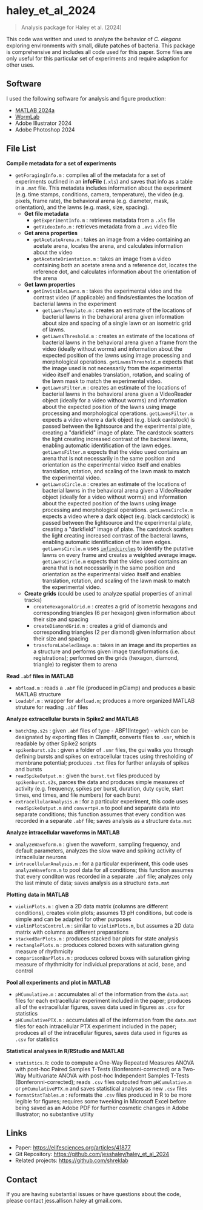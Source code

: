 # haley_et_al_2024
> Analysis package for Haley et al. (2024)

This code was written and used to analyze the behavior of *C. elegans* exploring environments with small, dilute patches of bacteria. This package is comprehensive and includes all code used for this paper. Some files are only useful for this particular set of experiments and require adaption for other uses.


## Software

I used the following software for analysis and figure production:
- [MATLAB 2024a](https://www.mathworks.com/products/matlab.html)
- [WormLab](https://www.mbfbioscience.com/products/wormlab/)
- Adobe Illustrator 2024
- Adobe Photoshop 2024


## File List

**Compile metadata for a set of experiments**
- `getForagingInfo.m` : compiles all of the metadata for a set of experiments outlined in an **infoFile** (`.xls`) and saves that info as a table in a `.mat` file. This metadata includes information about the experiment (e.g. time stamps, conditions, camera, temperature), the video (e.g. pixels, frame rate), the behavioral arena (e.g. diameter, mask, orientation), and the lawns (e.g. mask, size, spacing).
  - **Get file metadata**
    - `getExperimentInfo.m` : retrieves metadata from a `.xls` file
    - `getVideoInfo.m` : retrieves metadata from a `.avi` video file
  - **Get arena properties**
    - `getAcetateArena.m` : takes an image from a video containing an acetate arena, locates the arena, and calculates information about the video
    - `getAcetateOrientation.m` : takes an image from a video containing both an acetate arena and a reference dot, locates the reference dot, and calculates information about the orientation of the arena
  - **Get lawn properties**
    - `getInvisibleLawns.m` : takes the experimental video and the contrast video (if applicable) and finds/estiamtes the location of bacterial lawns in the experiment
      - `getLawnsTemplate.m` : creates an estimate of the locations of bacterial lawns in the behavioral arena given information about size and spacing of a single lawn or an isometric grid of lawns.
      - `getLawnsThreshold.m` : creates an estimate of the locations of bacterial lawns in the behavioral arena given a frame from the video (ideally without worms) and information about the expected position of the lawns using image processing and morphological operations. `getLawnsThreshold.m` expects that the image used is not necessarily from the experimental video itself and enables translation, rotation, and scaling of the lawn mask to match the experimental video.
      - `getLawnsFilter.m` : creates an estimate of the locations of bacterial lawns in the behavioral arena given a VideoReader object (ideally for a video without worms) and information about the expected position of the lawns using image processing and morphological operations. `getLawnsFilter.m` expects a video where a dark object (e.g. black cardstock) is passed between the lightsource and the experimental plate, creating a "darkfield" image of plate. The cardstock scatters the light creating increased contrast of the bacteral lawns, enabling automatic identification of the lawn edges. `getLawnsFilter.m` expects that the video used contains an arena that is not necessarily in the same position and orientation as the experimental video itself and enables translation, rotation, and scaling of the lawn mask to match the experimental video.
      - `getLawnsCircle.m` : creates an estimate of the locations of bacterial lawns in the behavioral arena given a VideoReader object (ideally for a video without worms) and information about the expected position of the lawns using image processing and morphological operations. `getLawnsCircle.m` expects a video where a dark object (e.g. black cardstock) is passed between the lightsource and the experimental plate, creating a "darkfield" image of plate. The cardstock scatters the light creating increased contrast of the bacteral lawns, enabling automatic identification of the lawn edges. `getLawnsCircle.m` uses [`imfindcircles`](https://www.mathworks.com/help/images/ref/imfindcircles.html?searchHighlight=imfindcircles&s_tid=srchtitle_support_results_1_imfindcircles) to  identify the putative lawns on every frame and creates a weighted average image. `getLawnsCircle.m` expects that the video used contains an arena that is not necessarily in the same position and orientation as the experimental video itself and enables translation, rotation, and scaling of the lawn mask to match the experimental video.
  - **Create grids** (could be used to analyze spatial properties of animal tracks)
    - `createHexagonalGrid.m` : creates a grid of isometric hexagons and corresponding triangles (6 per hexagon) given information about their size and spacing
    - `createDiamondGrid.m` : creates a grid of diamonds and corresponding triangles (2 per diamond) given information about their size and spacing
    - `transformLabeledImage.m` : takes in an image and its properties as a structure and performs given image transformations (i.e. registrations); performed on the grids (hexagon, diamond, triangle) to register them to arena



<b>Read `.abf` files in MATLAB</b>
- `abfload.m` : reads a `.abf` file (produced in pClamp) and produces a basic MATLAB structure
- `Loadabf.m` : wrapper for `abfload.m`; produces a more organized MATLAB struture for reading `.abf` files

<b>Analyze extracellular bursts in Spike2 and MATLAB</b>
- `batchImp.s2s` : given `.abf` files of type - ABF1(Integer) - which can be designated by exporting files in Clampfit, converts files to `.smr`, which is readable by other Spike2 scripts
- `spikenburst.s2s` : given a folder of `.smr` files, the gui walks you through defining bursts and spikes on extracellular traces using thresholding of membrane potential; produces `.txt` files for further anlaysis of spikes and bursts
- `readSpikeOutput.m` : given the `burst.txt` files produced by `spikenburst.s2s`, parces the data and produces simple measures of activity (e.g. frequency, spikes per burst, duration, duty cycle, start times, end times, and file numbers) for each burst
- `extracellularAnalysis.m` : for a particular experiment, this code uses `readSpikeOutput.m` and `convertpH.m` to pool and separate data into separate conditions; this function assumes that every condition was recorded in a separate `.abf` file; saves analysis as a structure `data.mat`

<b>Analyze intracellular waveforms in MATLAB</b>
- `analyzeWaveform.m` : given the waveform, sampling frequency, and default parameters, analyzes the slow wave and spiking activity of intracellular neurons
- `intracellularAnalysis.m` : for a particular experiment, this code uses `analyzeWaveform.m` to pool data for all conditions; this function assumes that every conditon was recorded in a separate `.abf` file; analyzes only the last minute of data; saves analysis as a structure `data.mat`

<b>Plotting data in MATLAB</b>
- `violinPlots.m` : given a 2D data matrix (columns are different conditions), creates violin plots; assumes 13 pH conditions, but code is simple and can be adapted for other purposes
- `violinPlotsControl.m` : similar to `violinPlots.m`, but assumes a 2D data matrix with columns as different preparations
- `stackedBarPlots.m` : produces stacked bar plots for state analysis
- `rectanglePlots.m` : produces colored boxes with saturation giving measure of rhythmicity
- `comparisonBarPlots.m` : produces colored boxes with saturation giving measure of rhythmicity for individual preparations at acid, base, and control

<b>Pool all experiments and plot in MATLAB</b>
- `pHCumulative.m` : accumulates all of the information from the `data.mat` files for each extracellular experiment included in the paper; produces all of the extracellular figures, saves data used in figures as `.csv` for statistics
- `pHCumulativePTX.m` : accumulates all of the information from the `data.mat` files for each intracellular PTX experiment included in the paper; produces all of the intracellular figures, saves data used in figures as `.csv` for statistics

<b>Statistical analyses in R/RStudio and MATLAB</b>
- `statistics.R`: code to compute a One-Way Repeated Measures ANOVA with post-hoc Paired Samples T-Tests (Bonferonni-corrected) or a Two-Way Multivariate ANOVA with post-hoc Independent Samples T-Tests (Bonferonni-corrected); reads `.csv` files outputed from `pHCumulative.m` or `pHCumulativePTX.m` and saves statistical analyses as new `.csv` files
- `formatStatTables.m` : reformats the `.csv` files produced in R to be more legible for figures; requires some tweeking in Microsoft Excel before being saved as an Adobe PDF for further cosmetic changes in Adobe Illustrator; no substantive utility


## Links

- Paper: https://elifesciences.org/articles/41877
- Git Repository: https://github.com/jesshaley/haley_et_al_2024
- Related projects: https://github.com/shreklab

  
## Contact
  
If you are having substantial issues or have questions about the code, please contact jess.allison.haley at gmail.com.

